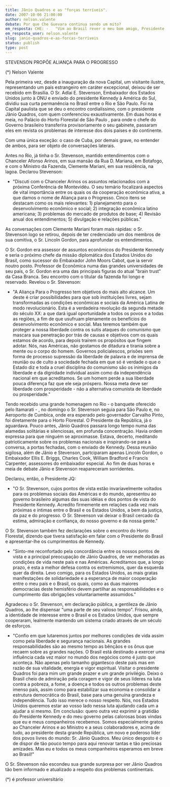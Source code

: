 ```yaml
---
title: Jânio Quadros e as "forças terríveis".
date: 2007-10-06 21:00:00
author: nelson.valente
debate: Por que Che Guevara continua sendo um mito?
em_resposta: CHE: -   "Vim ao Brasil rever o meu bom amigo, Presidente Jânio Quadros." 
em_resposta_user: nelson.valente
slug: janio-quadros-e-as-forcas-terriveis
status: publish 
type: post
---
```


STEVENSON PROPÕE ALIANÇA PARA O PROGRESSO  

 (\*) Nelson Valente  

 Pela primeira vez, desde a inauguração da nova Capital, um visitante ilustre, representando um país estrangeiro em caráter excepcional, deixou de ser recebido em Brasília. O Sr. Adlai E. Stevenson, Embaixador dos Estados Unidos junto à ONU e enviado do presidente Kennedy à América do Sul, dividiu sua curta permanência no Brasil entre o Rio e São Paulo. Foi na Capital paulista que se deu o encontro cordialíssimo, com o presidente Jânio Quadros, com quem conferenciou exaustivamente. Em duas horas e meia, no Palácio do Horto Florestal de São Paulo , para onde o chefe do Governo brasileiro transferira provisoriamente o seu gabinete, passaram eles em revista os problemas de interesse dos dois países e do continente.  

Com uma única exceção: o caso de Cuba, por demais grave, no entender de ambos, para ser objeto de conversações laterais.  

Antes no Rio, já tinha o Sr. Stevenson, mantido entendimentos com o Chanceler Afonso Arinos, em sua mansão da Rua D. Mariana, em Botafogo, e com o Ministro da Fazenda, Clemente Mariani, em sua residência, na lagoa. Declarou Stevenson:  

- "Discuti com o Chanceler Arinos os assuntos relacionados com a próxima Conferência de Montevidéu. O seu temário focalizará aspectos de vital importância entre os quais os da cooperação­ econômica ativa, a que damos o nome de Aliança para o Progresso. Cinco itens se destacam como os mais relevantes: 1) planejamento para o desenvolvimento econômico e social; 2) integração econômica latino americana; 3) problemas do mercado de produtos de base; 4) Revisão anual dos entendimentos; 5) divulgação e relações públicas."  

As conversações com Clemente Mariani foram mais rápi­das: o Sr. Stevenson logo se retirou, depois de ter credencia­do um dos membros de sua comitiva, o Sr. Lincoln Gordon, para aprofundar os entendimentos.  

O Sr. Gordon era assessor de assuntos econômicos do Presidente Kennedy e seria o próximo chefe da missão diplomática dos Estados Unidos do Brasil, como sucessor do Embaixador John Moors Cabot, que ia servir noutro posto. Professor de Econômica numa das grandes universidades de seu país, o Sr. Gordon era u­ma das principais figuras do atual "brain trust" da Casa Branca. Seu encontro com o titular da fazenda foi longo e reservado. Revelou o Sr. Stevenson:  

- "A Aliança Para o Progresso tem objetivos do mais alto alcance. Um deste é criar possibilidades para que sob instituições livres, sejam transformadas as condições econômicas e sociais da América Latina de modo revolucionário. Esta é a verdadeira revolução da segunda metade do século XX: a que dará igual oportunidade a todos os povos e a todas as regiões, a fim de que usufruam plenamente os benefícios do desenvolvimento econômico e social. Mas teremos também que proteger a nossa liberdade contra os sutis ataques do comunismo que mascara sua penetração por trás de causas e objetivos com os quais estamos de acordo, para depois traírem os propósitos que fingem adotar. Nós, nas Américas, não gostamos de ditadura e tirania sobre a mente ou o corpo do homem. Governos policialescos, prisões sem forma de processo supressão da liberdade de palavra e de imprensa de reunião ou de culto a sociedade fechada em que só é verdade o que o Estado diz e toda a cruel disciplina do comunismo são os inimigos da liberdade e da dignidade individual assim como da independência nacional em que acreditamos. Se um homem perde a sua liberdade pouca diferença faz que ele seja próspero. Nossa meta deve ser liberdade com prosperidade - não a alternativa comunista de liberdade ou prosperidade."  

Tendo recebido uma grande homenagem no Rio - o banquete oferecido pelo Itamarati - , no domingo o Sr. Stevenson seguia para São Paulo e, no Aeroporto de Cumbica, onde era esperado pelo governador Carvalho Pinto, foi diretamente para o Horto Florestal. O Presidente da República, já o aguardava. Pouco antes, Jânio Quadros passara longo tempo numa das alamedas solitárias e silenciosas, em profunda concentração. Havia ordem expressa para que ninguém se aproximasse. Estava, decerto, me­ditando patrioticamente sobre os problemas nacionais e inspirando-se para a conversa, a portas fechadas, com o enviado de Ken­nedy. Dessa reunião sigilosa, além de Jânio e Stevenson, partciparam apenas Lincoln Gordon, o Embaixador Ellis E. Briggs, Charles Cook, William Bradford e Francis Carpenter, assessores do embaixador especial. Ao fim de duas horas e meia de debate Jânio e Stevenson reapareceram sorridentes.  

Declarou, então, o Presidente JQ:  

- "O Sr. Stevenson, cujos pontos de vista estão invariavelmente volta­dos para os problemas sociais das Américas e do mundo, apresentou ao governo brasileiro algumas das suas i­déias e dos pontos de vista do Presidente Kennedy. Acredito firmemente em relações cada vez mais próximas e íntimas entre o Brasil e os Estados Unidos, a bem da justiça, da paz e do progresso. O Sr. Stevenson vai dei­xar o Brasil cercado da estima, admiração e confiança, do nosso governo e da nossa gente."  

O Sr. Stevenson também fez declarações sobre o encontro do Horto Florestal, dizendo que tivera satisfação em falar com o Presidente do Brasil e apresentar-lhe os cumprimentos de Ken­nedy.  

- "Sinto-me reconfortado pela concordância entre os nossos pontos de vista e a principal preocupação de Jâ­nio Quadros, de ver melhoradas as condições de vida neste país e nas Amé­ricas. Acreditamos que, a longo pra­zo, é esta a melhor defesa contra os extremismos, quer da esquerda quer da direita. Levo comigo, para os Esta­dos Unidos, as mais gratas manifestações de solidariedade e a esperança de maior cooperação entre o meu país e o Brasil, os quais, como as duas maiores democracias deste hemisfério devem partilhar as responsabilidades e o cumprimento das obrigações voluntariamente assumidos."  

Agradeceu o Sr. Stevenson, em declaração pública, a gentileza de Jânio Quadros, ao lhe dispensar "uma parte de seu valioso tempo". Frisou, ainda, a identidade de interesse entre o Brasil e os Estados Unidos, que sempre cooperaram, lealmente mantendo um sistema criado através de um século de esforços.  

- "Confio em que lutaremos juntos por melhores condições de vida assim co­mo pela liberdade e segurança nacio­nais. As grandes responsabilidades são ao mesmo tempo as bênçãos e os ônus que recaem sobre as grandes na­ções. O Brasil está destinado a exercer uma influência cada vez maior no mundo dos negócios como é justo que aconteça. Não apenas pelo tamanho gigantesco deste país mas em razão de sua vitalidade, energia e vigor espiritual. Visitar o presidente Quadros foi para mim um grande prazer e um grande privilégio. Deixo o Brasil cheio de admiração pela coragem e vigor de seus líderes na luta contra a pobreza, a fome, a doença e todos os outros problemas deste imenso país, assim como para estabilizar sua eco­nomia e consolidar a estrutura demo­crática do Brasil, base para uma genuína grandeza e independência. Tudo isso merece o nosso respeito. Nós, nos Estados Unidos quere­mos estar ao vosso lado nessa luta ajudando cada um a ajudar a si mesmo. Em conclusão: quero outra vez exprimir a gratidão do Presidente Kennedy e do meu governo pelas calorosas boas vindas que eu e meus companheiros recebemos. Somos especialmente gratos ao Chanceler Arinos e ao Ministro e a seus colaboradores e, acima de tudo, ao presidente desta grande República, um novo e poderoso líder dos povos livres do mundo: Sr. Jânio Quadros. Meu único desgosto é o de dispor de tão pouco tempo para aqui renovar tantas e tão preciosas amizades. Mas eu e todos os meus companheiros esperamos em breve ao Brasil!"  

O Sr. Stevenson não escondeu sua grande surpresa por ver Jânio Quadros tão bem informado e atualizado a respeito dos problemas continentais.  

 (\*) é professor universitário
